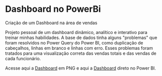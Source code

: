 # Dashboard no PowerBi
Criação de um Dashboard na área de vendas

Projeto pessoal de um dashboard dinâmico, analítico e interativo para treinar minhas habilidades.
A base de dados tinha alguns "problemas" que foram resolvidos no Power Query do Power BI, como duplicação de cabeçalhos, linhas em branco e linhas com erro. Esses problemas foram tratados para uma visualização correta das vendas totais e das vendas de cada funcionário.

Acesse aqui a [Dashboard](https://github.com/JLucascm/dashboards-powerbi/blob/Projetos-pessoais/dashboards-powerbi.png) em PNG e aqui a [Dashboard](https://app.powerbi.com/groups/me/reports/e98ecae0-f1f7-49e4-83dd-7bbe3612eb21/7cfafbc404dc2dba2b26?redirectedFromSignup=1&experience=power-bi) direto no Power BI.
